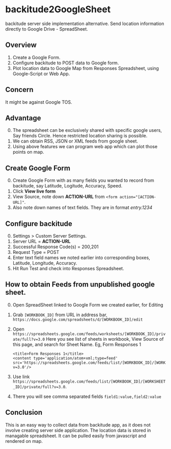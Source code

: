 # backitude2GoogleSheet
backitude server side implementation alternative. Send location information directly to Google Drive - SpreadSheet.

Overview
---------------
1. Create a Google Form.
3. Configure backitude to POST data to Google form.
4. Plot location data to Google Map from Responses Spreadsheet, using Google-Script or Web App.

Concern
-----------------
It might be against Google TOS.

Advantage
----------------
 0. The spreadsheet can be exclusively shared with specific google users, Say friends Circle. Hence restricted location sharing is possible.
 1. We can obtain RSS, JSON or XML feeds from google sheet.
 2. Using above features we can program web app which can plot those points on map.

Create Google Form
--------------------
 0. Create Google Form with as many fields you wanted to record from backitude, say Latitude, Logitude, Accuracy, Speed.
 1. Click **View live form**
 2. View Source, note down **ACTION-URL** from `<form action="[ACTION-URL]"`.
 3. Also note down names of text fields. They are in format _entry.1234_

Configure backitude
-------------------------
 0. Settings > Custom Server Settings.
 1. Server URL = **ACTION-URL**
 2. Successful Response Code(s) = 200,201
 3. Request Type = POST
 3. Enter text field names we noted earlier into corresponding boxes, Latitude, Longitude, Accuracy.
 4. Hit Run Test and check into Responses Spreadsheet.

How to obtain Feeds from unpublished google sheet.
-------------------------------------------
 0. Open SpreadSheet linked to Google Form we created earlier, for Editing
 1. Grab `[WORKBOOK_ID]` from URL in address bar, ```https://docs.google.com/spreadsheets/d/[WORKBOOK_ID]/edit```
 2. Open `https://spreadsheets.google.com/feeds/worksheets/[WORKBOOK_ID]/private/full?v=3.0`
    Here you see list of sheets in workbook, View Source of this page, and search for Sheet Name.
    Eg, Form Responses 1

      ```
      <title>Form Responses 1</title>
      <content type='application/atom+xml;type=feed' src='https://spreadsheets.google.com/feeds/list/[WORKBOOK_ID]/[WORKSHEET_ID]/private/full?v=3.0'/>
      ```
 3. Use link `https://spreadsheets.google.com/feeds/list/[WORKBOOK_ID]/[WORKSHEET_ID]/private/full?v=3.0`.
 4. There you will see comma separated fields `field1:value,field2:value`

Conclusion
--------------------------------
This is an easy way to collect data from backitude app, as it does not involve creating server side application. The location data is stored in managable spreadsheet. It can be pulled easily from javascript and rendered on map.
